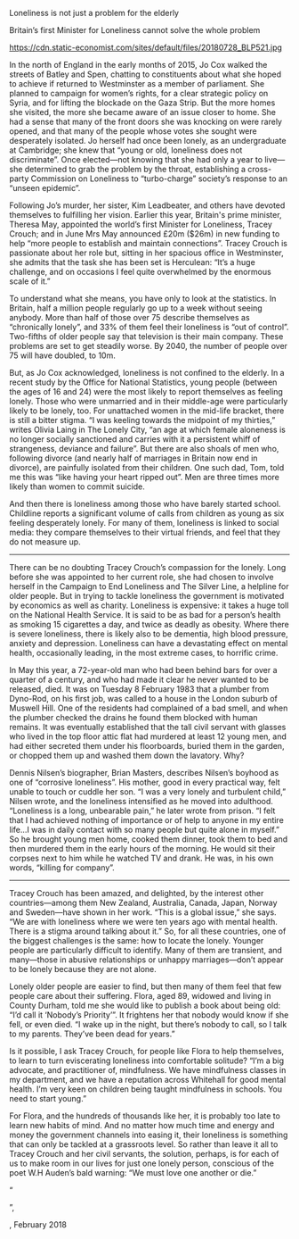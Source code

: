 Loneliness is not just a problem for the elderly

Britain’s first Minister for Loneliness cannot solve the whole problem

https://cdn.static-economist.com/sites/default/files/20180728_BLP521.jpg

In the north of England in the early months of 2015, Jo Cox walked the streets of Batley and Spen, chatting to constituents about what she hoped to achieve if returned to Westminster as a member of parliament. She planned to campaign for women’s rights, for a clear strategic policy on Syria, and for lifting the blockade on the Gaza Strip. But the more homes she visited, the more she became aware of an issue closer to home. She had a sense that many of the front doors she was knocking on were rarely opened, and that many of the people whose votes she sought were desperately isolated. Jo herself had once been lonely, as an undergraduate at Cambridge; she knew that “young or old, loneliness does not discriminate”. Once elected—not knowing that she had only a year to live—she determined to grab the problem by the throat, establishing a cross-party Commission on Loneliness to “turbo-charge” society’s response to an “unseen epidemic”.

Following Jo’s murder, her sister, Kim Leadbeater, and others have devoted themselves to fulfilling her vision. Earlier this year, Britain's prime minister, Theresa May, appointed the world’s first Minister for Loneliness, Tracey Crouch; and in June Mrs May announced £20m ($26m) in new funding to help “more people to establish and maintain connections”. Tracey Crouch is passionate about her role but, sitting in her spacious office in Westminster, she admits that the task she has been set is Herculean: “It’s a huge challenge, and on occasions I feel quite overwhelmed by the enormous scale of it.”

To understand what she means, you have only to look at the statistics. In Britain, half a million people regularly go up to a week without seeing anybody. More than half of those over 75 describe themselves as “chronically lonely”, and 33% of them feel their loneliness is “out of control”. Two-fifths of older people say that television is their main company. These problems are set to get steadily worse. By 2040, the number of people over 75 will have doubled, to 10m.

But, as Jo Cox acknowledged, loneliness is not confined to the elderly. In a recent study by the Office for National Statistics, young people (between the ages of 16 and 24) were the most likely to report themselves as feeling lonely. Those who were unmarried and in their middle-age were particularly likely to be lonely, too. For unattached women in the mid-life bracket, there is still a bitter stigma. “I was keeling towards the midpoint of my thirties,” writes Olivia Laing in The Lonely City, “an age at which female aloneness is no longer socially sanctioned and carries with it a persistent whiff of strangeness, deviance and failure”. But there are also shoals of men who, following divorce (and nearly half of marriages in Britain now end in divorce), are painfully isolated from their children. One such dad, Tom, told me this was “like having your heart ripped out”. Men are three times more likely than women to commit suicide.

And then there is loneliness among those who have barely started school. Childline reports a significant volume of calls from children as young as six feeling desperately lonely. For many of them, loneliness is linked to social media: they compare themselves to their virtual friends, and feel that they do not measure up.

***

There can be no doubting Tracey Crouch’s compassion for the lonely. Long before she was appointed to her current role, she had chosen to involve herself in the Campaign to End Loneliness and The Silver Line, a helpline for older people. But in trying to tackle loneliness the government is motivated by economics as well as charity. Loneliness is expensive: it takes a huge toll on the National Health Service. It is said to be as bad for a person’s health as smoking 15 cigarettes a day, and twice as deadly as obesity. Where there is severe loneliness, there is likely also to be dementia, high blood pressure, anxiety and depression. Loneliness can have a devastating effect on mental health, occasionally leading, in the most extreme cases, to horrific crime.

In May this year, a 72-year-old man who had been behind bars for over a quarter of a century, and who had made it clear he never wanted to be released, died. It was on Tuesday 8 February 1983 that a plumber from Dyno-Rod, on his first job, was called to a house in the London suburb of Muswell Hill. One of the residents had complained of a bad smell, and when the plumber checked the drains he found them blocked with human remains. It was eventually established that the tall civil servant with glasses who lived in the top floor attic flat had murdered at least 12 young men, and had either secreted them under his floorboards, buried them in the garden, or chopped them up and washed them down the lavatory. Why?

Dennis Nilsen’s biographer, Brian Masters, describes Nilsen’s boyhood as one of “corrosive loneliness”. His mother, good in every practical way, felt unable to touch or cuddle her son. “I was a very lonely and turbulent child,” Nilsen wrote, and the loneliness intensified as he moved into adulthood. “Loneliness is a long, unbearable pain,” he later wrote from prison. “I felt that I had achieved nothing of importance or of help to anyone in my entire life...I was in daily contact with so many people but quite alone in myself.” So he brought young men home, cooked them dinner, took them to bed and then murdered them in the early hours of the morning. He would sit their corpses next to him while he watched TV and drank. He was, in his own words, “killing for company”.

***

Tracey Crouch has been amazed, and delighted, by the interest other countries—among them New Zealand, Australia, Canada, Japan, Norway and Sweden—have shown in her work. “This is a global issue,” she says. “We are with loneliness where we were ten years ago with mental health. There is a stigma around talking about it.” So, for all these countries, one of the biggest challenges is the same: how to locate the lonely. Younger people are particularly difficult to identify. Many of them are transient, and many—those in abusive relationships or unhappy marriages—don’t appear to be lonely because they are not alone.

Lonely older people are easier to find, but then many of them feel that few people care about their suffering. Flora, aged 89, widowed and living in County Durham, told me she would like to publish a book about being old: “I’d call it ‘Nobody’s Priority’”. It frightens her that nobody would know if she fell, or even died. “I wake up in the night, but there’s nobody to call, so I talk to my parents. They’ve been dead for years.”

Is it possible, I ask Tracey Crouch, for people like Flora to help themselves, to learn to turn eviscerating loneliness into comfortable solitude? “I’m a big advocate, and practitioner of, mindfulness. We have mindfulness classes in my department, and we have a reputation across Whitehall for good mental health. I’m very keen on children being taught mindfulness in schools. You need to start young.” 

For Flora, and the hundreds of thousands like her, it is probably too late to learn new habits of mind. And no matter how much time and energy and money the government channels into easing it, their loneliness is something that can only be tackled at a grassroots level. So rather than leave it all to Tracey Crouch and her civil servants, the solution, perhaps, is for each of us to make room in our lives for just one lonely person, conscious of the poet W.H Auden’s bald warning: “We must love one another or die.”

 “

”, 

, February 2018